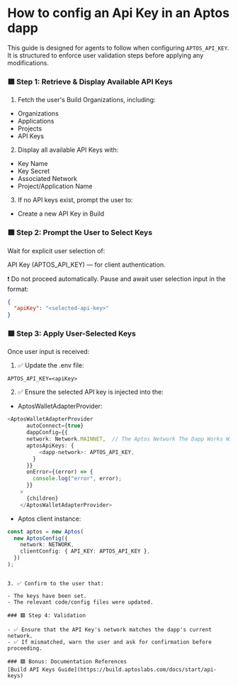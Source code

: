 # How to config an Api Key in an Aptos dapp

This guide is designed for agents to follow when configuring `APTOS_API_KEY`.
It is structured to enforce user validation steps before applying any modifications.

### 🟩 Step 1: Retrieve & Display Available API Keys

1. Fetch the user's Build Organizations, including:

- Organizations
- Applications
- Projects
- API Keys

2. Display all available API Keys with:

- Key Name
- Key Secret
- Associated Network
- Project/Application Name

3. If no API keys exist, prompt the user to:

- Create a new API Key in Build

### 🟩 Step 2: Prompt the User to Select Keys

Wait for explicit user selection of:

API Key (APTOS_API_KEY) — for client authentication.

❗ Do not proceed automatically. Pause and await user selection input in the format:

```json
{
  "apiKey": "<selected-api-key>"
}
```

### 🟩 Step 3: Apply User-Selected Keys

Once user input is received:

1. ✅ Update the .env file:

```
APTOS_API_KEY=<apiKey>
```

2. ✅ Ensure the selected API key is injected into the:

- AptosWalletAdapterProvider:

```ts
<AptosWalletAdapterProvider
      autoConnect={true}
      dappConfig={{
      network: Network.MAINNET,  // The Aptos Network The Dapp Works With
      aptosApiKeys: {
          <dapp-network>: APTOS_API_KEY,
        }
      }}
      onError={(error) => {
        console.log("error", error);
      }}
    >
      {children}
    </AptosWalletAdapterProvider>
```

- Aptos client instance:

```ts
const aptos = new Aptos(
  new AptosConfig({
    network: NETWORK,
    clientConfig: { API_KEY: APTOS_API_KEY },
  })
);
```

```

3. ✅ Confirm to the user that:

- The keys have been set.
- The relevant code/config files were updated.

### 🟩 Step 4: Validation

- ✅ Ensure that the API Key's network matches the dapp's current network.
- ✅ If mismatched, warn the user and ask for confirmation before proceeding.

### 🟩 Bonus: Documentation References
[Build API Keys Guide](https://build.aptoslabs.com/docs/start/api-keys)

```
